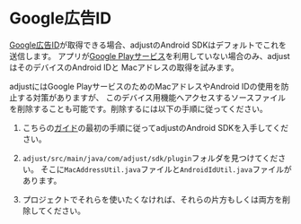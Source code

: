 # Google広告ID

[Google広告ID][google_ad_id]が取得できる場合、adjustのAndroid SDKはデフォルトでこれを送信します。
アプリが[Google Playサービス][ensure]を利用していない場合のみ、adjustはそのデバイスのAndroid IDと
Macアドレスの取得を試みます。

adjustにはGoogle PlayサービスのためのMacアドレスやAndroid IDの使用を防止する対策がありますが、
このデバイス用機能へアクセスするソースファイルを削除することも可能です。削除するには以下の手順に従ってください。

1. こちらの[ガイド][get_sdk]の最初の手順に従ってadjustのAndroid SDKを入手してください。

2. `adjust/src/main/java/com/adjust/sdk/plugin`フォルダを見つけてください。
そこに`MacAddressUtil.java`ファイルと`AndroidIdUtil.java`ファイルがあります。

3. プロジェクトでそれらを使いたくなければ、それらの片方もしくは両方を削除してください。

[google_ad_id]:https://developer.android.com/google/play-services/id.html
[ensure]:http://developer.android.com/google/play-services/setup.html#ensure
[get_sdk]:https://github.com/adjust/android_sdk#1-get-the-sdk
